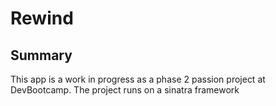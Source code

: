 # Rewind

## Summary
This app is a work in progress as a phase 2 passion project at DevBootcamp.
The project runs on a sinatra framework
